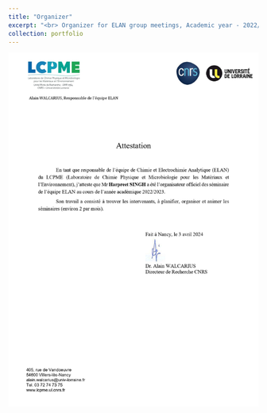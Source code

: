 ```yaml
---
title: "Organizer"
excerpt: "<br> Organizer for ELAN group meetings, Academic year - 2022/2023 <br/>"
collection: portfolio
---
```


<img src='/certificates/c14.jpg'>

